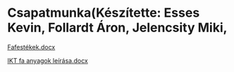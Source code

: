 # Csapatmunka(Készítette: Esses Kevin, Follardt Áron, Jelencsity Miki,

[Fafestékek.docx](https://github.com/JelencsityMiklous/csapatmunka10/files/10083546/Fafestekek.docx)

[IKT fa anyagok leírása.docx](https://github.com/JelencsityMiklous/csapatmunka10/files/10091619/IKT.fa.anyagok.leirasa.docx)


